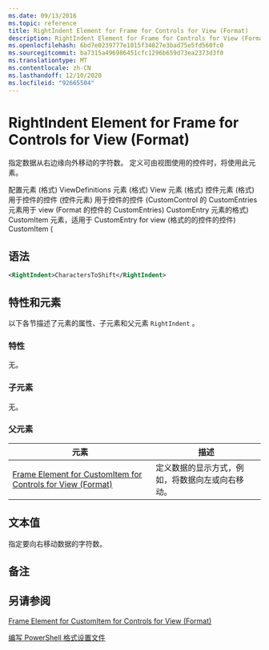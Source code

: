```yaml
---
ms.date: 09/13/2016
ms.topic: reference
title: RightIndent Element for Frame for Controls for View (Format)
description: RightIndent Element for Frame for Controls for View (Format)
ms.openlocfilehash: 6bd7e0239777e1015f34827e3bad75e5fd560fc0
ms.sourcegitcommit: ba7315a496986451cfc1296b659d73ea2373d3f0
ms.translationtype: MT
ms.contentlocale: zh-CN
ms.lasthandoff: 12/10/2020
ms.locfileid: "92665504"
---
```

# <a name="rightindent-element-for-frame-for-controls-for-view-format"></a>RightIndent Element for Frame for Controls for View (Format)

指定数据从右边缘向外移动的字符数。 定义可由视图使用的控件时，将使用此元素。

配置元素 (格式) ViewDefinitions 元素 (格式) View 元素 (格式) 控件元素 (格式) 用于控件的控件 (控件元素) 用于控件的控件 (CustomControl 的 CustomEntries 元素用于 view (Format 的控件的 CustomEntries) CustomEntry 元素的格式) CustomItem 元素，适用于 CustomEntry for view (格式的的控件的控件) CustomItem (

## <a name="syntax"></a>语法

```xml
<RightIndent>CharactersToShift</RightIndent>
```

## <a name="attributes-and-elements"></a>特性和元素

以下各节描述了元素的属性、子元素和父元素 `RightIndent` 。

### <a name="attributes"></a>特性

无。

### <a name="child-elements"></a>子元素

无。

### <a name="parent-elements"></a>父元素

|元素|描述|
|-------------|-----------------|
|[Frame Element for CustomItem for Controls for View (Format)](./frame-element-for-customitem-for-controls-for-view-format.md)|定义数据的显示方式，例如，将数据向左或向右移动。|

## <a name="text-value"></a>文本值

指定要向右移动数据的字符数。

## <a name="remarks"></a>备注

## <a name="see-also"></a>另请参阅

[Frame Element for CustomItem for Controls for View (Format)](./frame-element-for-customitem-for-controls-for-view-format.md)

[编写 PowerShell 格式设置文件](./writing-a-powershell-formatting-file.md)
